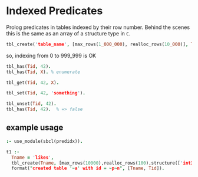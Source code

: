 
# Indexed Predicates

Prolog predicates in tables indexed by their row number. Behind the scenes
this is the same as an array of a structure type in `C`.

```prolog
tbl_create('table_name', [max_rows(1_000_000), realloc_rows(10_000)], Tid).
```

so, indexing from 0 to 999_999 is OK

```prolog
tbl_has(Tid, 42).
tbl_has(Tid, X). % enumerate
```

```prolog
tbl_get(Tid, 42, X).
```

```prolog
tbl_set(Tid, 42, 'something').
```

```prolog
tbl_unset(Tid, 42).
tbl_has(Tid, 42).  % => false
```

## example usage

```prolog
:- use_module(sbcl(predidx)).

t1 :-
  Tname = 'likes',
  tbl_create(Tname, [max_rows(10000),realloc_rows(100),structure(['int32'])], Tid),
  format("created table '~a' with id = ~p~n", [Tname, Tid]).
```

